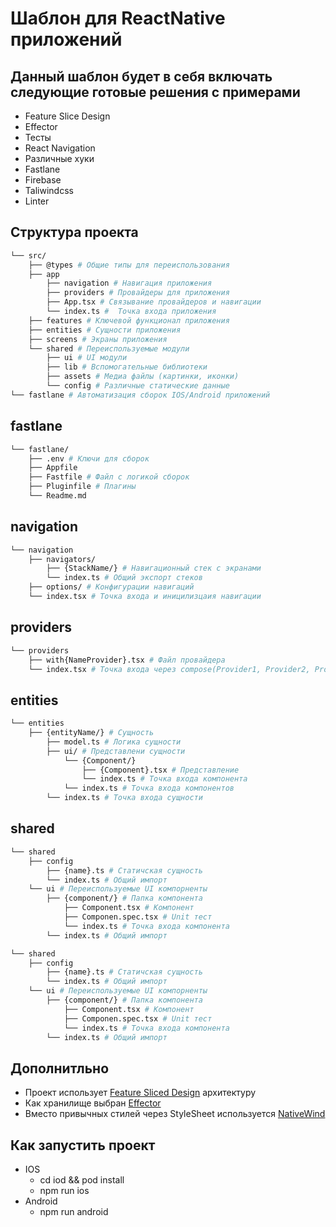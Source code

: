# Шаблон для ReactNative приложений

## Данный шаблон будет в себя включать следующие готовые решения с примерами

- Feature Slice Design
- Effector
- Тесты
- React Navigation
- Различные хуки
- Fastlane
- Firebase
- Taliwindcss
- Linter

## Структура проекта

```sh
└── src/
    ├── @types # Общие типы для переиспользования
    ├── app
        ├── navigation # Навигация приложения
        ├── providers # Провайдеры для приложения
        ├── App.tsx # Связывание провайдеров и навигации
        └── index.ts #  Точка входа приложения
    ├── features # Ключевой функционал приложения
    ├── entities # Сущности приложения
    ├── screens # Экраны приложения
    └── shared # Переиспользуемые модули
        ├── ui # UI модули
        ├── lib # Вспомогательные библиотеки
        ├── assets # Медиа файлы (картинки, иконки)
        └── config # Различные статические данные
└── fastlane # Автоматизация сборок IOS/Android приложений
```

## fastlane

```sh
└── fastlane/
    ├── .env # Ключи для сборок
    ├── Appfile
    ├── Fastfile # Файл с логикой сборок
    ├── Pluginfile # Плагины
    └── Readme.md
```

## navigation

```sh
└── navigation
    ├── navigators/
        ├── {StackName/} # Навигационный стек с экранами
        └── index.ts # Общий экспорт стеков
    ├── options/ # Конфигурации навигаций
    └── index.tsx # Точка входа и иницилизцаия навигации
```

## providers

```sh
└── providers
    ├── with{NameProvider}.tsx # Файл провайдера
    └── index.tsx # Точка входа через compose(Provider1, Provider2, Provider3)
```

## entities

```sh
└── entities
    ├── {entityName/} # Сущность
        ├── model.ts # Логика сущности
        ├── ui/ # Представлени сущности
            └── {Component/}
                ├── {Component}.tsx # Представление
                └── index.ts # Точка входа компонента
            └── index.ts # Точка входа компонентов
        └── index.ts # Точка входа сущности
```

## shared

```sh
└── shared
    ├── config
        ├── {name}.ts # Статичская сущность
        └── index.ts # Общий импорт
    └── ui # Переиспользуемые UI компорненты
        ├── {component/} # Папка компонента
            ├── Component.tsx # Компонент
            ├── Componen.spec.tsx # Unit тест
            └── index.ts # Точка входа компонента
        └── index.ts # Общий импорт
```

```sh
└── shared
    ├── config
        ├── {name}.ts # Статичская сущность
        └── index.ts # Общий импорт
    └── ui # Переиспользуемые UI компорненты
        ├── {component/} # Папка компонента
            ├── Component.tsx # Компонент
            ├── Componen.spec.tsx # Unit тест
            └── index.ts # Точка входа компонента
        └── index.ts # Общий импорт
```

## Дополнитльно

- Проект использует [Feature Sliced Design](https://feature-sliced.design) архитектуру
- Как хранилище выбран [Effector](https://effector.dev)
- Вместо привычных стилей через StyleSheet используется [NativeWind](https://www.nativewind.dev/)

## Как запустить проект

- IOS
  - cd iod && pod install
  - npm run ios
- Android
  - npm run android
